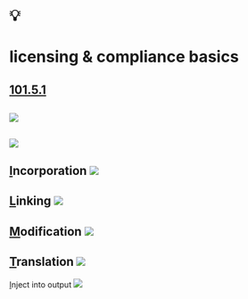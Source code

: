 # 💡
# licensing & compliance basics

[101.5.1](https://github.com/digital-sustainability/module-eoss-ospo101/blob/main/module5/README.md#open-source-licensing-and-compliance-basics)
--
![](https://github.com/digital-sustainability/module-eoss-ospo101/raw/main/module5/license-categories.png)
--
![](https://github.com/digital-sustainability/module-eoss-ospo101/raw/main/module5/questions.png)
--
[I](https://github.com/digital-sustainability/module-eoss-ospo101/tree/main/module5#incorporation)ncorporation
![](https://github.com/digital-sustainability/module-eoss-ospo101/raw/main/module5/incorporation.png)
--
[L](https://github.com/digital-sustainability/module-eoss-ospo101/tree/main/module5#linking)inking
![](https://github.com/digital-sustainability/module-eoss-ospo101/raw/main/module5/linking.png)
--
[M](https://github.com/digital-sustainability/module-eoss-ospo101/tree/main/module5#modification)odification
![](https://github.com/digital-sustainability/module-eoss-ospo101/raw/main/module5/modification.png)
--
[T](https://github.com/digital-sustainability/module-eoss-ospo101/tree/main/module5#translation)ranslation
![](https://github.com/digital-sustainability/module-eoss-ospo101/raw/main/module5/translation.png)
--
[I](https://github.com/digital-sustainability/module-eoss-ospo101/tree/main/module5#the-effect-of-development-tools)nject into output
![](https://github.com/digital-sustainability/module-eoss-ospo101/raw/main/module5/inject-into-output.png)